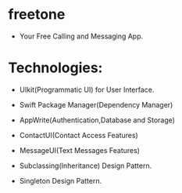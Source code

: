 # freetone

- Your Free Calling and Messaging App.


# Technologies: 
 
- UIkit(Programmatic UI) for User Interface.

- Swift Package Manager(Dependency Manager)

- AppWrite(Authentication,Database and Storage)

- ContactUI(Contact Access Features)

- MessageUI(Text Messages Features)

- Subclassing(Inheritance) Design Pattern.

- Singleton Design Pattern. 

#




